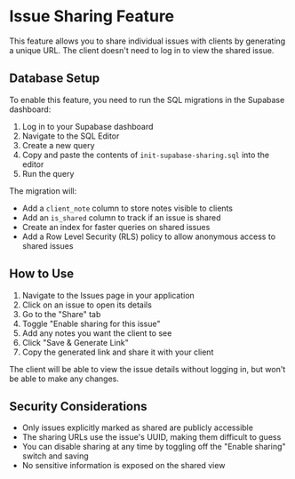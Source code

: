 # Issue Sharing Feature

This feature allows you to share individual issues with clients by generating a unique URL. The client doesn't need to log in to view the shared issue.

## Database Setup

To enable this feature, you need to run the SQL migrations in the Supabase dashboard:

1. Log in to your Supabase dashboard
2. Navigate to the SQL Editor
3. Create a new query
4. Copy and paste the contents of `init-supabase-sharing.sql` into the editor
5. Run the query

The migration will:
- Add a `client_note` column to store notes visible to clients
- Add an `is_shared` column to track if an issue is shared
- Create an index for faster queries on shared issues
- Add a Row Level Security (RLS) policy to allow anonymous access to shared issues

## How to Use

1. Navigate to the Issues page in your application
2. Click on an issue to open its details
3. Go to the "Share" tab
4. Toggle "Enable sharing for this issue"
5. Add any notes you want the client to see
6. Click "Save & Generate Link"
7. Copy the generated link and share it with your client

The client will be able to view the issue details without logging in, but won't be able to make any changes.

## Security Considerations

- Only issues explicitly marked as shared are publicly accessible
- The sharing URLs use the issue's UUID, making them difficult to guess
- You can disable sharing at any time by toggling off the "Enable sharing" switch and saving
- No sensitive information is exposed on the shared view 